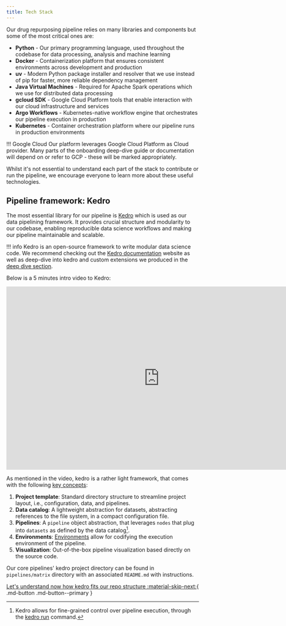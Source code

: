 ```yaml
---
title: Tech Stack
---
```

Our drug repurposing pipeline relies on many libraries and components but some of the most critical ones are:

* **Python** - Our primary programming language, used throughout the codebase for data processing, analysis and machine learning
* **Docker** - Containerization platform that ensures consistent environments across development and production
* **uv** - Modern Python package installer and resolver that we use instead of pip for faster, more reliable dependency management
* **Java Virtual Machines** - Required for Apache Spark operations which we use for distributed data processing
* **gcloud SDK** - Google Cloud Platform tools that enable interaction with our cloud infrastructure and services
* **Argo Workflows** - Kubernetes-native workflow engine that orchestrates our pipeline execution in production
* **Kubernetes** - Container orchestration platform where our pipeline runs in production environments

!!! Google Cloud
    Our platform leverages Google Cloud Platform as Cloud provider. Many parts of the onboarding deep-dive guide or documentation will depend on or refer to GCP - these will be marked appropriately.

Whilst it's not essential to understand each part of the stack to contribute or run the pipeline, we encourage everyone to learn more about these useful technologies. 

## Pipeline framework: Kedro

The most essential library for our pipeline is [Kedro](https://kedro.org) which is used as our data pipelining framework. It provides crucial structure and modularity to our codebase, enabling reproducible data science workflows and making our pipeline maintainable and scalable.

!!! info
    Kedro is an open-source framework to write modular data science code. We recommend
    checking out the [Kedro documentation](https://docs.kedro.org/en/stable/) website as well as deep-dive into kedro and custom extensions we produced in the [deep dive section](../deep_dive/kedro_extensions.md).
    
Below is a 5 minutes intro video to Kedro:

<iframe width="800" height="480" src="https://www.youtube.com/embed/PdNkECqvI58?si=_luhLzYsI3F7dQ2w&amp;start=70" title="YouTube video player" frameborder="0" allow="accelerometer; autoplay; clipboard-write; encrypted-media; gyroscope; picture-in-picture; web-share" referrerpolicy="strict-origin-when-cross-origin" allowfullscreen></iframe>

As mentioned in the video, kedro is a rather light framework, that comes with the following [key concepts](https://docs.kedro.org/en/stable/get_started/kedro_concepts.html#):

1. __Project template__: Standard directory structure to streamline project layout, i.e., configuration, data, and pipelines.
1. __Data catalog__: A lightweight abstraction for datasets, abstracting references to the file system, in a compact configuration file.
1. __Pipelines__: A `pipeline` object abstraction, that leverages `nodes` that plug into `datasets` as defined by the data catalog[^1].
1. __Environments__: [Environments](https://docs.kedro.org/en/stable/configuration/configuration_basics.html#configuration-environments) allow for codifying the execution environment of the pipeline.
1. __Visualization__: Out-of-the-box pipeline visualization based directly on the source code.

Our core pipelines' kedro project directory can be found in `pipelines/matrix` directory with an associated `README.md` with instructions.

[^1]: Kedro allows for fine-grained control over pipeline execution, through the [kedro run](https://docs.kedro.org/en/stable/nodes_and_pipelines/run_a_pipeline.html) command.

<!--
FUTURE: Commented this out for the time being, we may want to add this back in, but need to clearly explain how we structure our catalog (pipeline centric) vs. how kedro normally does it (layers)

### Data layer convention

Data used by our pipeline is registered in the _data catalog_. To add additional structure to the catalog items, we organise our data according to the following convention:

1. __Raw__: Data as received directly from the source, no pre-processing performed.
2. __Intermediate__: Data with simple cleaning steps applied, e.g., correct typing and column names.
3. __Primary__: Golden datasets, usually obtained by merging _intermediate_ datasets.
4. __Feature__: Primary dataset enriched with features inferred from the data, e.g., enriching an `age` column given a `date-of-birth` column.
5. __Model input__: Dataset transformed for usage by a model.
6. __Models__: Materialized models, often in the form of a pickle.
7. __Model output__: Dataset containing column where model predictions are run.
8. __Reporting__: Any datasets that provide reporting, e.g., convergence plots.


!!! tip
    We name entries in our catalog according to the following format:

    `<pipeline>.<layer>.<name>`

![](../../assets/img/convention.png)

-->

[Let's understand now how kedro fits our repo structure :material-skip-next:](./repo_structure.md){ .md-button .md-button--primary }
